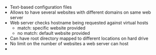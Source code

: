 - Text-based configuration files
- Allows to have several websites with different domains on same web server
- Web server checks hostname being requested against virtual hosts
	- match: specific website provided
	- no match: default website provided
- Can have root directory mapped to different locations on hard drive
- No limit on the number of websites a web server can host
- 